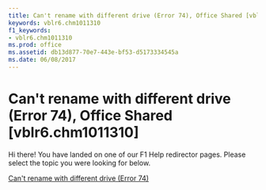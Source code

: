```yaml
---
title: Can't rename with different drive (Error 74), Office Shared [vblr6.chm1011310]
keywords: vblr6.chm1011310
f1_keywords:
- vblr6.chm1011310
ms.prod: office
ms.assetid: db13d877-70e7-443e-bf53-d5173334545a
ms.date: 06/08/2017
---
```



# Can't rename with different drive (Error 74), Office Shared [vblr6.chm1011310]

Hi there! You have landed on one of our F1 Help redirector pages. Please select the topic you were looking for below.

[Can't rename with different drive (Error 74)](http://msdn.microsoft.com/library/bba0646c-ab26-361e-5a7e-2ef6becac4a1%28Office.15%29.aspx)

